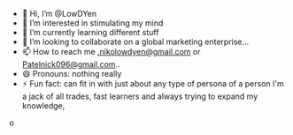- 👋 Hi, I’m @LowDYen
- 👀 I’m interested in stimulating my mind
- 🌱 I’m currently learning different stuff
- 💞️ I’m looking to collaborate on a global marketing enterprise...
- 📫 How to reach me .nikolowdyen@gmail.com or Patelnick096@gmail.com..
- 😄 Pronouns: nothing really
- ⚡ Fun fact: can fit in with just about any type of persona of a person
I'm a jack of all trades, fast learners and always trying to expand my knowledge,
<!--I love sports all typea and I'm adventures and out gping-
LowDYen/LowDYen is a ✨ special ✨ repository because its `README.md` (this file) appears on your GitHub profile.
You can click the Preview link to take a look at your changes.
--->
o
